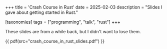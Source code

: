 +++
title = 'Crash Course in Rust'
date = 2025-02-03
description = "Slides I gave about getting started in Rust."

[taxonomies]
tags = ["programming", "talk", "rust"]
+++

These slides are from a while back, but I didn't want to lose them.

{{ pdf(src="crash_course_in_rust_slides.pdf") }}
